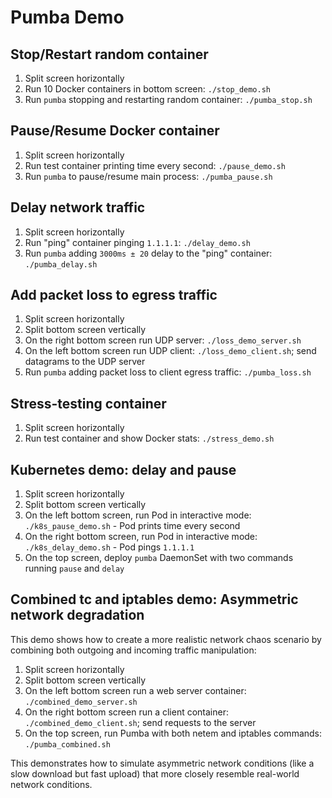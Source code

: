 # Pumba Demo

## Stop/Restart random container

1. Split screen horizontally
1. Run 10 Docker containers in bottom screen: `./stop_demo.sh`
1. Run `pumba` stopping and restarting random container: `./pumba_stop.sh`

## Pause/Resume Docker container

1. Split screen horizontally
1. Run test container printing time every second: `./pause_demo.sh`
1. Run `pumba` to pause/resume main process: `./pumba_pause.sh`

## Delay network traffic

1. Split screen horizontally
1. Run "ping" container pinging `1.1.1.1`: `./delay_demo.sh`
1. Run `pumba` adding `3000ms ± 20` delay to the "ping" container: `./pumba_delay.sh`

## Add packet loss to egress traffic

1. Split screen horizontally
1. Split bottom screen vertically
1. On the right bottom screen run UDP server: `./loss_demo_server.sh`
1. On the left bottom screen run UDP client: `./loss_demo_client.sh`; send datagrams to the UDP server
1. Run `pumba` adding packet loss to client egress traffic: `./pumba_loss.sh`

## Stress-testing container

1. Split screen horizontally
2. Run test container and show Docker stats: `./stress_demo.sh`

## Kubernetes demo: delay and pause

1. Split screen horizontally
1. Split bottom screen vertically
1. On the left bottom screen, run Pod in interactive mode: `./k8s_pause_demo.sh` - Pod prints time every second
1. On the right bottom screen, run Pod in interactive mode: `./k8s_delay_demo.sh` - Pod pings `1.1.1.1`
1. On the top screen, deploy `pumba` DaemonSet with two commands running `pause` and `delay`

## Combined tc and iptables demo: Asymmetric network degradation

This demo shows how to create a more realistic network chaos scenario by combining both outgoing and incoming traffic manipulation:

1. Split screen horizontally
1. Split bottom screen vertically
1. On the left bottom screen run a web server container: `./combined_demo_server.sh`
1. On the right bottom screen run a client container: `./combined_demo_client.sh`; send requests to the server
1. On the top screen, run Pumba with both netem and iptables commands: `./pumba_combined.sh`

This demonstrates how to simulate asymmetric network conditions (like a slow download but fast upload) that more closely resemble real-world network conditions.